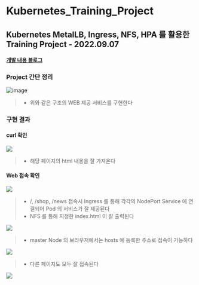 # Kubernetes_Training_Project
## Kubernetes MetalLB, Ingress, NFS, HPA 를 활용한 Training Project - 2022.09.07
#### [개발 내용 블로그](https://velog.io/@lijahong/0%EB%B6%80%ED%84%B0-%EC%8B%9C%EC%9E%91%ED%95%98%EB%8A%94-Kubernetes-%EA%B3%B5%EB%B6%80-%EC%A2%85%ED%95%A9-%EC%8B%A4%EC%8A%B5)

### Project 간단 정리 
![image](https://user-images.githubusercontent.com/69387517/188799546-5daaf890-63e6-4e2a-a929-ea69fe9b06b4.png)
> - 위와 같은 구조의 WEB 제공 서비스를 구현한다

### 구현 결과

#### curl 확인

![](https://velog.velcdn.com/images/lijahong/post/9a6cfe56-77a1-4856-8f20-d3f78c869778/image.png)
> - 해당 페이지의 html 내용을 잘 가져온다

#### Web 접속 확인

![](https://velog.velcdn.com/images/lijahong/post/1a9bbdd5-132f-45b8-b1a0-d5a1b2185db2/image.png)
> - /, /shop, /news 접속시 Ingress 를 통해 각각의 NodePort Service 에 연결되어 Pod 의 서비스가 잘 제공된다
> - NFS 를 통해 지정한 index.html 이 잘 출력된다

![](https://velog.velcdn.com/images/lijahong/post/c7c35134-e5da-4f13-8157-db06431175aa/image.png)
> - master Node 의 브라우저에서는 hosts 에 등록한 주소로 접속이 가능하다

![](https://velog.velcdn.com/images/lijahong/post/54fe7c18-87aa-4688-aa66-91a6a49508d6/image.png)
> - 다른 페이지도 모두 잘 접속된다 
 
![](https://velog.velcdn.com/images/lijahong/post/0151b291-8f70-4ed6-8c7b-ebd1ef9c837f/image.png)
